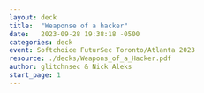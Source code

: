 ```yaml
---
layout: deck
title:  "Weaponse of a hacker"
date:   2023-09-28 19:38:18 -0500
categories: deck
event: Softchoice FuturSec Toronto/Atlanta 2023
resource: ./decks/Weapons_of_a_Hacker.pdf
author: glitchnsec & Nick Aleks
start_page: 1
---
```

